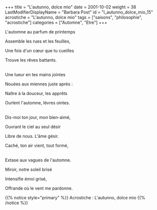 +++
title = "L'autunno, dolce mio"
date = 2001-10-02
weight = 38
LastModifierDisplayName = "Barbara Post"
id = "l_autunno_dolce_mio_15"
acrostiche = "L'autunno, dolce mio"
tags = ["saisons", "philosophie", "acrostiche"]
categories = ["Automne", "Etre"]
+++

L'automne au parfum de printemps

Assemble les rues et les feuilles,

Une fois d'un cœur que tu cueilles

Trouve les rêves battants.

 \
Une lueur en tes mains jointes

Nouées aux miennes juste après :

Naître à la douceur, les apprêts

Ourlent l'automne, lèvres ointes.

 \
Dis-moi ton jour, mon bien-aimé,

Ouvrant le ciel au seul désir

Libre de nous. L'âme gésir.

Caché, ton air vient, tout formé,

 \
Extase aux vagues de l'automne.

Miroir, notre soleil brisé

Intensifie émoi grisé,

Offrande où le vent me pardonne.

{{% notice style="primary" %}}
Acrostiche : L'autunno, dolce mio
{{% /notice %}}
